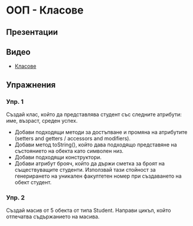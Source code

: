 # ООП - Класове

## Презентации


## Видео
* [Класове](https://drive.google.com/file/d/1YwfnX9etyyVVub-bjMH0XtApa7L06Xs-/view?usp=sharing)


## Упражнения

### Упр. 1

Създай клас, който да представлява студент със следните атрибути: име, възраст, среден успех. 
- Добави подходящи методи за достъпване и промяна на атрибутите (setters and getters / accessors and modifiers). 
- Добави метод toString(), който дава подходящо представяне на състоянието на обекта като символен низ. 
- Добави подходящи конструктори.
- Добави атрибут брояч, който да държи сметка за броят на съществуващите студенти. Използвай тази стойност за генерирането на уникален факултетен номер при създаването на обект студент.

### Упр. 2
Създай масив от 5 обекта от типа Student. Направи цикъл, който отпечатва съдържанието на масива.
